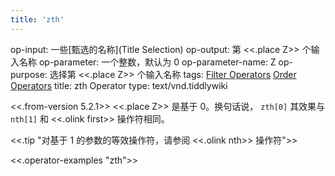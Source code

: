 ```yaml
---
title: 'zth'
---
```


op-input: 一些[甄选的名称](Title Selection)
op-output: 第 <<.place Z>> 个输入名称
op-parameter: 一个整数，默认为 0
op-parameter-name: Z
op-purpose: 选择第 <<.place Z>> 个输入名称
tags: [Filter Operators](#Filter%20Operators) [Order Operators](#Order%20Operators)
title: zth Operator
type: text/vnd.tiddlywiki

<<.from-version 5.2.1>>
<<.place Z>> 是基于 0。换句话说， `zth[0]` 其效果与 `nth[1]` 和 <<.olink first>> 操作符相同。

<<.tip "对基于 1 的参数的等效操作符，请参阅 <<.olink nth>> 操作符">>

<<.operator-examples "zth">>
